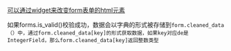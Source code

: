 [可以通过widget来改变form表单的html元素](https://docs.djangoproject.com/en/1.8/topics/forms/)

如果forms.is\_valid\(\)校验成功，数据会以字典的形式被存储到`form.cleaned_data（）中，通过form.cleaned_data[key]的形式获取数据，如果key对应de是IntegerField，那么form.cleaned_data[key]返回整数类型`

